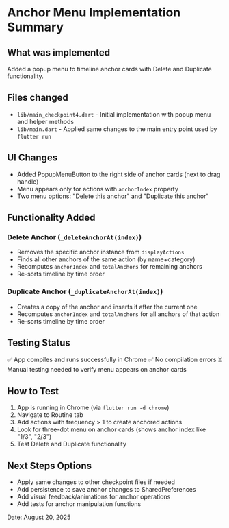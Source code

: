 # Anchor Menu Implementation Summary

## What was implemented
Added a popup menu to timeline anchor cards with Delete and Duplicate functionality.

## Files changed
- `lib/main_checkpoint4.dart` - Initial implementation with popup menu and helper methods
- `lib/main.dart` - Applied same changes to the main entry point used by `flutter run`

## UI Changes
- Added PopupMenuButton to the right side of anchor cards (next to drag handle)
- Menu appears only for actions with `anchorIndex` property
- Two menu options: "Delete this anchor" and "Duplicate this anchor"

## Functionality Added

### Delete Anchor (`_deleteAnchorAt(index)`)
- Removes the specific anchor instance from `displayActions`
- Finds all other anchors of the same action (by name+category)
- Recomputes `anchorIndex` and `totalAnchors` for remaining anchors
- Re-sorts timeline by time order

### Duplicate Anchor (`_duplicateAnchorAt(index)`)
- Creates a copy of the anchor and inserts it after the current one
- Recomputes `anchorIndex` and `totalAnchors` for all anchors of that action
- Re-sorts timeline by time order

## Testing Status
✅ App compiles and runs successfully in Chrome
✅ No compilation errors
⏳ Manual testing needed to verify menu appears on anchor cards

## How to Test
1. App is running in Chrome (via `flutter run -d chrome`)
2. Navigate to Routine tab
3. Add actions with frequency > 1 to create anchored actions
4. Look for three-dot menu on anchor cards (shows anchor index like "1/3", "2/3")
5. Test Delete and Duplicate functionality

## Next Steps Options
- Apply same changes to other checkpoint files if needed
- Add persistence to save anchor changes to SharedPreferences
- Add visual feedback/animations for anchor operations
- Add tests for anchor manipulation functions

Date: August 20, 2025
